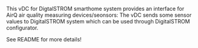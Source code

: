 This vDC for DigtalSTROM smarthome system provides an interface for AirQ air quality measuring devices/seonsors:
The vDC sends some sensor values to DigitalSTROM system which can be used through DigitalSTROM configurator. 
   
See README for more details!
